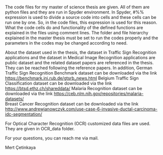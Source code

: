 The code files for my master of science thesis are given. All of them are python files and they are run in Spyder environment. In Spyder, #%% expression is used to divide a source code into cells and these cells can be run one by one. So, in the code files, this expression is used for this reason. What the code cells do and functionality of the defined functions are explained in the files using comment lines. The folder and file hierarchy explained in the master thesis must be set to run the codes properly and the parameters in the codes may be changed according to need.

About the dataset used in the thesis, the dataset in Traffic Sign Recognition applications and the dataset in Medical Image Recognition applications are public dataset and the related dataset papers are referenced in the thesis. They can be reached following the reference papers.
In addition,
German Traffic Sign Recognition Benchmark dataset can be downloaded via the link https://benchmark.ini.rub.de/gtsrb_news.html
Belgium Traffic Sign Classification dataset can be downloaded via the link https://btsd.ethz.ch/shareddata/
Malaria Recognition dataset can be downloaded via the link https://ceb.nlm.nih.gov/repositories/malaria-datasets/   
Breast Cancer Recognition dataset can be downloaded via the link http://www.andrewjanowczyk.com/use-case-6-invasive-ductal-carcinoma-idc-segmentation/

For Optical Character Recognition (OCR) customized data files are used. They are given in OCR_data folder.

For your questions, you can reach me via mail.

Mert Çetinkaya
